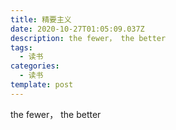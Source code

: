 ```yaml
---
title: 精要主义
date: 2020-10-27T01:05:09.037Z
description: the fewer， the better
tags:
  - 读书
categories:
  - 读书
template: post
---
```

the fewer， the better
